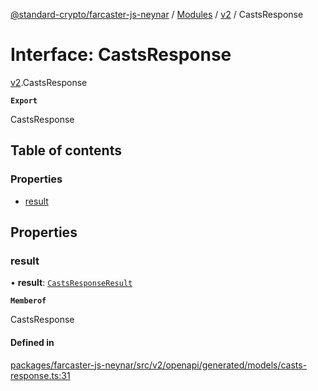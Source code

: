 [@standard-crypto/farcaster-js-neynar](../README.md) / [Modules](../modules.md) / [v2](../modules/v2.md) / CastsResponse

# Interface: CastsResponse

[v2](../modules/v2.md).CastsResponse

**`Export`**

CastsResponse

## Table of contents

### Properties

- [result](v2.CastsResponse.md#result)

## Properties

### result

• **result**: [`CastsResponseResult`](v2.CastsResponseResult.md)

**`Memberof`**

CastsResponse

#### Defined in

[packages/farcaster-js-neynar/src/v2/openapi/generated/models/casts-response.ts:31](https://github.com/standard-crypto/farcaster-js/blob/main/packages/farcaster-js-neynar/src/v2/openapi/generated/models/casts-response.ts#L31)
